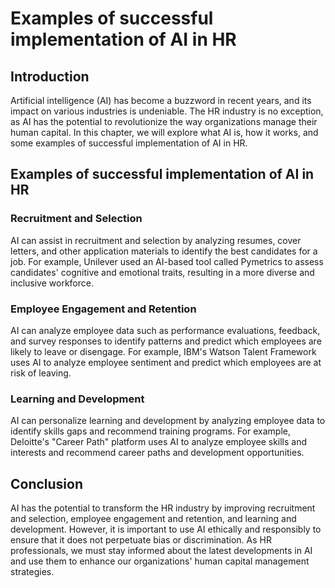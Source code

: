 Examples of successful implementation of AI in HR
=========================================================================================================

Introduction
------------

Artificial intelligence (AI) has become a buzzword in recent years, and its impact on various industries is undeniable. The HR industry is no exception, as AI has the potential to revolutionize the way organizations manage their human capital. In this chapter, we will explore what AI is, how it works, and some examples of successful implementation of AI in HR.

Examples of successful implementation of AI in HR
-------------------------------------------------

### Recruitment and Selection

AI can assist in recruitment and selection by analyzing resumes, cover letters, and other application materials to identify the best candidates for a job. For example, Unilever used an AI-based tool called Pymetrics to assess candidates' cognitive and emotional traits, resulting in a more diverse and inclusive workforce.

### Employee Engagement and Retention

AI can analyze employee data such as performance evaluations, feedback, and survey responses to identify patterns and predict which employees are likely to leave or disengage. For example, IBM's Watson Talent Framework uses AI to analyze employee sentiment and predict which employees are at risk of leaving.

### Learning and Development

AI can personalize learning and development by analyzing employee data to identify skills gaps and recommend training programs. For example, Deloitte's "Career Path" platform uses AI to analyze employee skills and interests and recommend career paths and development opportunities.

Conclusion
----------

AI has the potential to transform the HR industry by improving recruitment and selection, employee engagement and retention, and learning and development. However, it is important to use AI ethically and responsibly to ensure that it does not perpetuate bias or discrimination. As HR professionals, we must stay informed about the latest developments in AI and use them to enhance our organizations' human capital management strategies.
